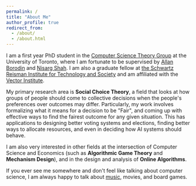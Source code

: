 ```yaml
---
permalink: /
title: "About Me"
author_profile: true
redirect_from: 
  - /about/
  - /about.html
---
```


I am a first year PhD student in the [Computer Science Theory Group](https://www.cs.toronto.edu/theory/index.html) at the University of Toronto, where I am fortunate to be supervised by [Allan Borodin](https://www.cs.toronto.edu/~bor/) and [Nisarg Shah](https://www.cs.toronto.edu/~nisarg/index.html). I am also a graduate fellow at [the Schwartz Reisman Institute for Technology and Society](https://srinstitute.utoronto.ca/news/schswartz-reisman-institute-announces-2025-26-graduate-fellows) and am affiliated with the [Vector Institute](https://vectorinstitute.ai).

My primary research area is **Social Choice Theory**, a field that looks at how groups of people should come to collective decisions when the people's preferences over outcomes may differ. Particularly, my work involves formalizing what it means for a decision to be "Fair", and coming up with effective ways to find the fairest outcome for any given situation. This has applications to designing better voting systems and elections, finding better ways to allocate resources, and even in deciding how AI systems should behave.

I am also very interested in other fields at the intersection of Computer Science and Economics (such as **Algorithmic Game Theory** and **Mechanism Design**), and in the design and analysis of **Online Algorithms**.

If you ever see me somewhere and don't feel like talking about computer science, I am always happy to talk about [music](https://open.spotify.com/playlist/7IS1CorZLYmoB0pbNiGtej?si=f2e33124ca3148d3), movies, and board games.
